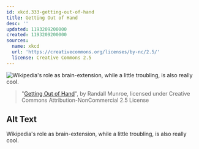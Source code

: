 ```yaml
---
id: xkcd.333-getting-out-of-hand
title: Getting Out of Hand
desc: ''
updated: 1193209200000
created: 1193209200000
sources:
  name: xkcd
  url: 'https://creativecommons.org/licenses/by-nc/2.5/'
  license: Creative Commons 2.5
---
```

![Wikipedia's role as brain-extension, while a little troubling, is also really cool.](https://imgs.xkcd.com/comics/getting_out_of_hand.png)
> "[Getting Out of Hand](https://xkcd.com/333/)", by Randall Munroe, licensed under Creative Commons Attribution-NonCommercial 2.5 License

## Alt Text
Wikipedia's role as brain-extension, while a little troubling, is also really cool.

